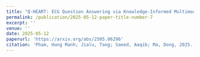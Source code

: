 ```yaml
---
title: "Q-HEART: ECG Question Answering via Knowledge-Informed Multimodal LLMs"
permalink: /publication/2025-05-12-paper-title-number-7
excerpt: ''
venue: ''
date: 2025-05-12
paperurl: 'https://arxiv.org/abs/2505.06296' 
citation: 'Pham, Hung Manh; Jialu, Tang; Saeed, Aaqib; Ma, Dong, 2025. Q-Heart: ECG Question Answering via Knowledge-Informed Multimodal LLMs. arXiv preprint arXiv:2505.06296. https://arxiv.org/abs/2505.06296.'
---
```


